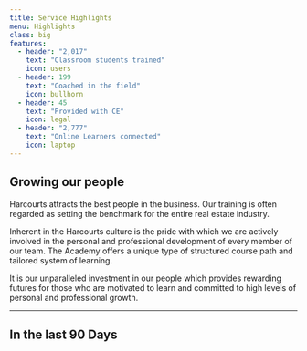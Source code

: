 ```yaml
---
title: Service Highlights
menu: Highlights
class: big
features:
  - header: "2,017"
    text: "Classroom students trained"
    icon: users
  - header: 199
    text: "Coached in the field"
    icon: bullhorn
  - header: 45
    text: "Provided with CE"
    icon: legal
  - header: "2,777"
    text: "Online Learners connected"
    icon: laptop
---
```


## Growing our people

Harcourts attracts the best people in the business. Our training is often regarded as setting the benchmark for the entire real estate industry.

Inherent in the Harcourts culture is the pride with which we are actively involved in the personal and professional development of every member of our team. The Academy offers a unique type of structured course path and tailored system of learning.

It is our unparalleled investment in our people which provides rewarding futures for those who are motivated to learn and committed to high levels of personal and professional growth.

___

## In the last 90 Days
